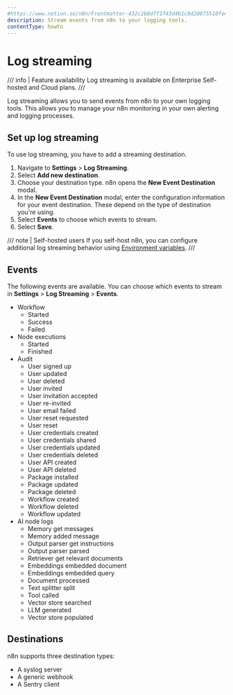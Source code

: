 ```yaml
---
#https://www.notion.so/n8n/Frontmatter-432c2b8dff1f43d4b1c8d20075510fe4
description: Stream events from n8n to your logging tools.
contentType: howto
---
```


# Log streaming

/// info | Feature availability
Log streaming is available on Enterprise Self-hosted and Cloud plans.
///

Log streaming allows you to send events from n8n to your own logging tools. This allows you to manage your n8n monitoring in your own alerting and logging processes.

## Set up log streaming

To use log streaming, you have to add a streaming destination.

1. Navigate to **Settings** > **Log Streaming**.
2. Select **Add new destination**.
3. Choose your destination type. n8n opens the **New Event Destination** modal.
4. In the **New Event Destination** modal, enter the configuration information for your event destination. These depend on the type of destination you're using.
5. Select **Events** to choose which events to stream.
6. Select **Save**.

/// note | Self-hosted users
If you self-host n8n, you can configure additional log streaming behavior using [Environment variables](/hosting/configuration/environment-variables.md#log-streaming).
///
## Events

The following events are available. You can choose which events to stream in **Settings** > **Log Streaming** > **Events**.

* Workflow
	* Started
	* Success
	* Failed
* Node executions
	* Started
	* Finished
* Audit
	* User signed up
	* User updated
	* User deleted
	* User invited
	* User invitation accepted
	* User re-invited
	* User email failed
	* User reset requested
	* User reset
	* User credentials created
	* User credentials shared
	* User credentials updated
	* User credentials deleted
	* User API created
	* User API deleted
	* Package installed
	* Package updated
	* Package deleted
	* Workflow created
	* Workflow deleted
	* Workflow updated
* AI node logs
	* Memory get messages
	* Memory added message
	* Output parser get instructions
	* Output parser parsed
	* Retriever get relevant documents
	* Embeddings embedded document
	* Embeddings embedded query
	* Document processed
	* Text splitter split
	* Tool called
	* Vector store searched
	* LLM generated
	* Vector store populated

## Destinations

n8n supports three destination types:

* A syslog server
* A generic webhook
* A Sentry client
